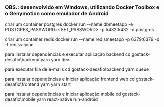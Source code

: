 ### OBS.: desenvolvido em Windows, utilizando Docker Toolbox e o Genymotion como emulador de Android

criar um container postgres
docker run --name dbmeetapp -e POSTGRES_PASSWORD=<SET_PASSWORD> -p 5432:5432 -d postgres

criar um container redis
docker run --name redismeetapp -p 6379:6379 -d -t redis:alpine

para instalar dependências e executar aplicação backend
cd gostack-desafio\backend
yarn
yarn dev

para executar fila de e-mails
cd gostack-desafio\backend
yarn queue

para instalar dependências e iniciar aplicação frontend web
cd gostack-desafio\frontend
yarn yarn start

para instalar dependências e iniciar aplicação mobile
cd gostack-desafio\mobile
yarn react-native run-android
